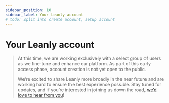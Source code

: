 ```yaml
---
sidebar_position: 10
sidebar_label: Your Leanly account
# todo: split into create account, setup account
---
```


# Your Leanly account

> At this time, we are working exclusively with a select group of users as we fine-tune and enhance our platform. As part of this early access phase, account creation is not yet open to the public.
>
> We’re excited to share Leanly more broadly in the near future and are working hard to ensure the best experience possible. Stay tuned for updates, and if you’re interested in joining us down the road, [we’d love to hear from you](https://urls.leanly.cloud/contact)!
